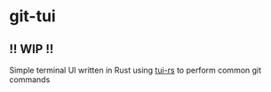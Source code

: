 # git-tui

## !! WIP !!

Simple terminal UI written in Rust using [tui-rs](https://github.com/fdehau/tui-rs) to perform common git commands

